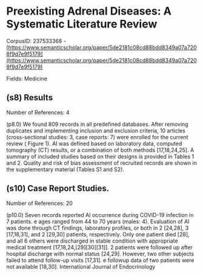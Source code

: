 # Preexisting Adrenal Diseases: A Systematic Literature Review

CorpusID: 237533368 - [https://www.semanticscholar.org/paper/5de2181c08cd88bdd8349a07a7208f9d7e9f5179](https://www.semanticscholar.org/paper/5de2181c08cd88bdd8349a07a7208f9d7e9f5179)

Fields: Medicine

## (s8) Results
Number of References: 4

(p8.0) We found 809 records in all predefined databases. After removing duplicates and implementing inclusion and exclusion criteria, 10 articles (cross-sectional studies: 3, case reports: 7) were enrolled for the current review ( Figure 1). AI was defined based on laboratory data, computed tomography (CT) results, or a combination of both methods [17,18,24,25]. A summary of included studies based on their designs is provided in Tables 1 and 2. Quality and risk of bias assessment of recruited records are shown in the supplementary material (Tables S1 and S2).
## (s10) Case Report Studies.
Number of References: 20

(p10.0) Seven records reported AI occurrence during COVID-19 infection in 7 patients. e ages ranged from 44 to 70 years (males: 4). Evaluation of AI was done through CT findings, laboratory profiles, or both in 2 [24,28], 3 [17,18,31], and 2 [29,30] patients, respectively. Only one patient died [28], and all 6 others were discharged in stable condition with appropriate medical treatment [17,18,24,[29][30][31]]. 2 patients were followed up after hospital discharge with normal status [24,29]. However, two other subjects failed to attend follow-up visits [17,31]. e followup data of two patients were not available [18,30]. International Journal of Endocrinology 

